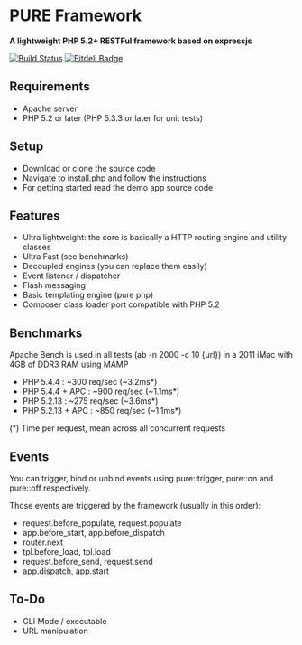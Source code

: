 # PURE Framework

**A lightweight PHP 5.2+ RESTFul framework based on expressjs**

[![Build Status](https://travis-ci.org/mjaalnir/purephp.png)](https://travis-ci.org/mjaalnir/purephp)
[![Bitdeli Badge](https://d2weczhvl823v0.cloudfront.net/mjaalnir/purephp/trend.png)](https://bitdeli.com/free "Bitdeli Badge")

## Requirements

* Apache server
* PHP 5.2 or later (PHP 5.3.3 or later for unit tests)

## Setup

* Download or clone the source code
* Navigate to install.php and follow the instructions
* For getting started read the demo app source code

## Features

* Ultra lightweight: the core is basically a HTTP routing engine and utility classes
* Ultra Fast (see benchmarks)
* Decoupled engines (you can replace them easily)
* Event listener / dispatcher
* Flash messaging
* Basic templating engine (pure php)
* Composer class loader port compatible with PHP 5.2

## Benchmarks

Apache Bench is used in all tests (ab -n 2000 -c 10 {url}) in
a 2011 iMac with 4GB of DDR3 RAM using MAMP

* PHP 5.4.4 :  ~300 req/sec (~3.2ms*)
* PHP 5.4.4 + APC :  ~900 req/sec (~1.1ms*)
* PHP 5.2.13 :  ~275 req/sec (~3.6ms*)
* PHP 5.2.13 + APC :  ~850 req/sec (~1.1ms*)

(*) Time per request, mean across all concurrent requests

## Events

You can trigger, bind or unbind events using pure::trigger, pure::on and
pure::off respectively.

Those events are triggered by the framework (usually in this order):

* request.before_populate, request.populate
* app.before_start, app.before_dispatch
* router.next
* tpl.before_load, tpl.load
* request.before_send, request.send
* app.dispatch, app.start


## To-Do

* CLI Mode / executable
* URL manipulation